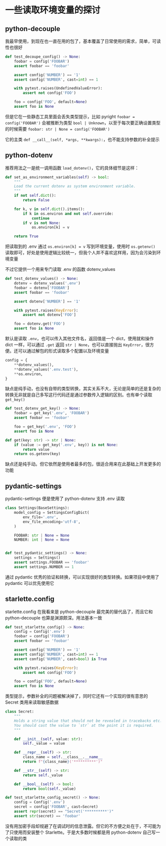 # 一些读取环境变量的探讨

## python-decouple

我最早使用，到现在也一直在用的包了，基本覆盖了日常使用的需求，简单，可读性也很好

```python
def test_decoupe_config() -> None:
    foobar = config('FOOBAR')
    assert foobar == 'foobar'

    assert config('NUMBER') == '1'
    assert config('NUMBER', cast=int) == 1

    with pytest.raises(UndefinedValueError):
        assert not config('FOO')

    foo = config('FOO', default=None)
    assert foo is None
```

但是它在一些静态工具里面会丢失类型提示，比如 pyright `foobar = config('FOOBAR')` 会被推断为类型 `bool | Unknown`，以至于每次要正确设置类型的时候需要 `foobar: str | None = config('FOOBAR')`

它的主类 `def __call__(self, *args, **kwargs):`，也不能支持参数的补全提示

## python-dotenv

推荐用法之一是统一调用函数 `load_dotenv()`，它的具体细节是这样：

```python
def set_as_environment_variables(self) -> bool:
    """
    Load the current dotenv as system environment variable.
    """
    if not self.dict():
        return False

    for k, v in self.dict().items():
        if k in os.environ and not self.override:
            continue
        if v is not None:
            os.environ[k] = v

    return True
```

把读取到的 .env 通过 `os.environ[k] = v` 写到环境变量，使用时 `os.getenv()` 读取即可，好处是使用逻辑比较统一，但我个人并不喜欢这样用，因为会污染到环境变量

不过它提供一个用来专门读取 .env 的函数 dotenv_values

```python
def test_dotenv_values() -> None:
    dotenv = dotenv_values('.env')
    foobar = dotenv['FOOBAR']
    assert foobar == 'foobar'

    assert dotenv['NUMBER'] == '1'

    with pytest.raises(KeyError):
        assert not dotenv['FOO']

    foo = dotenv.get('FOO')
    assert foo is None
```

默认是读取 `.env`，也可以传入其他文件名，返回值是一个 dict，使用就和操作 dict 一样，可以通过 `.get` 返回 `str | None`，也可以直接抛出 `KeyError`，很方便。还可以通过解包的形式读取多个配置以及环境变量

```python
config = {
    **dotenv_values(),
    **dotenv_values('.env.test'),
    **os.environ,
}
```

缺点是纯手动，也没有自带的类型转换，其实关系不大，无论是简单的还是复杂的转换无非就是自己多写这行代码还是通过参数传入逻辑的区别。也有单个读取 `get_key()`

```python
def test_dotenv_get_key() -> None:
    foobar = get_key('.env', 'FOOBAR')
    assert foobar == 'foobar'

    foo = get_key('.env', 'FOO')
    assert foo is None
```

```python
def get(key: str) -> str | None:
    if (value := get_key('.env', key)) is not None:
        return value
    return os.getenv(key)
```

缺点还是纯手动。但它依然是使用者最多的包，很适合用来在此基础上开发更多的功能

## pydantic-settings

pydantic-settings 便是使用了 python-dotenv 支持 .env 读取

```python
class Settings(BaseSettings):
    model_config = SettingsConfigDict(
        env_file='.env',
        env_file_encoding='utf-8',
    )

    FOOBAR: str | None = None
    NUMBER: int | None = None


def test_pydantic_settings() -> None:
    settings = Settings()
    assert settings.FOOBAR == 'foobar'
    assert settings.NUMBER == 1
```

通过 pydantic 优秀的验证和转换，可以实现很好的类型转换。如果项目中使用了 pydantic 可以优先使用它

## starlette.config

starlette.config 在我看来是 python-decouple 最完美的替代品了，而且它和 python-decouple 也算是渊源颇深。用法基本一致

```python
def test_starlette_config() -> None:
    config = Config('.env')
    foobar = config('FOOBAR')
    assert foobar == 'foobar'

    assert config('NUMBER') == '1'
    assert config('NUMBER', cast=int) == 1
    assert config('NUMBER', cast=bool) is True

    with pytest.raises(KeyError):
        assert not config('FOO')

    foo = config('FOO', default=None)
    assert foo is None
```

类型提示，参数补全的问题被解决掉了，同时它还有一个实现的很有意思的 Secret 类用来读取敏感数据

```python
class Secret:
    """
    Holds a string value that should not be revealed in tracebacks etc.
    You should cast the value to `str` at the point it is required.
    """

    def __init__(self, value: str):
        self._value = value

    def __repr__(self) -> str:
        class_name = self.__class__.__name__
        return f"{class_name}('**********')"

    def __str__(self) -> str:
        return self._value

    def __bool__(self) -> bool:
        return bool(self._value)
```

```python
def test_starlette_config_secret() -> None:
    config = Config('.env')
    secret = config('FOOBAR', cast=Secret)
    assert repr(secret) == "Secret('**********')"
    assert str(secret) == 'foobar'
```

没有用加密手段却规避了在调试时的信息泄露。但它的不方便之处在于，不可能为了只使用而安装整个 Starlette。于是大多数时候都是用 python-dotenv 自己写一个读取的类
